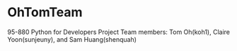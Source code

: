 # OhTomTeam
95-880 Python for Developers Project
Team members: Tom Oh(koh1), Claire Yoon(sunjeuny), and Sam Huang(shenquah)
